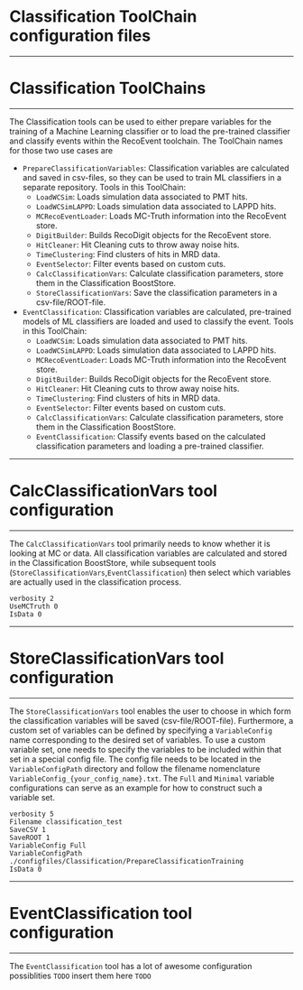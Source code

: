 # Classification ToolChain configuration files

**********************
# Classification ToolChains
**********************

The Classification tools can be used to either prepare variables for the training of a Machine Learning classifier or to load the pre-trained classifier and classify events within the RecoEvent toolchain. The ToolChain names for those two use cases are

* `PrepareClassificationVariables`: Classification variables are calculated and saved in csv-files, so they can be used to train ML classifiers in a separate repository. Tools in this ToolChain:
  * `LoadWCSim`: Loads simulation data associated to PMT hits.
  * `LoadWCSimLAPPD`: Loads simulation data associated to LAPPD hits.
  * `MCRecoEventLoader`: Loads MC-Truth information into the RecoEvent store.
  * `DigitBuilder`: Builds RecoDigit objects for the RecoEvent store.
  * `HitCleaner`: Hit Cleaning cuts to throw away noise hits.
  * `TimeClustering`: Find clusters of hits in MRD data.
  * `EventSelector`: Filter events based on custom cuts.
  * `CalcClassificationVars`: Calculate classification parameters, store them in the Classification BoostStore.
  * `StoreClassificationVars`: Save the classification parameters in a csv-file/ROOT-file.
* `EventClassification`: Classification variables are calculated, pre-trained models of ML classifiers are loaded and used to classify the event. Tools in this ToolChain:
  * `LoadWCSim`: Loads simulation data associated to PMT hits.
  * `LoadWCSimLAPPD`: Loads simulation data associated to LAPPD hits.
  * `MCRecoEventLoader`: Loads MC-Truth information into the RecoEvent store.
  * `DigitBuilder`: Builds RecoDigit objects for the RecoEvent store.
  * `HitCleaner`: Hit Cleaning cuts to throw away noise hits.
  * `TimeClustering`: Find clusters of hits in MRD data.
  * `EventSelector`: Filter events based on custom cuts.
  * `CalcClassificationVars`: Calculate classification parameters, store them in the Classification BoostStore.
  * `EventClassification`: Classify events based on the calculated classification parameters and loading a pre-trained classifier.

************************
# CalcClassificationVars tool configuration
************************

The `CalcClassificationVars` tool primarily needs to know whether it is looking at MC or data. All classification variables are calculated and stored in the Classification BoostStore, while subsequent tools (`StoreClassificationVars`,`EventClassification`) then select which variables are actually used in the classification process.

```
verbosity 2
UseMCTruth 0
IsData 0
```

************************
# StoreClassificationVars tool configuration
************************

The `StoreClassificationVars` tool enables the user to choose in which form the classification variables will be saved (csv-file/ROOT-file). Furthermore, a custom set of variables can be defined by specifying a `VariableConfig` name corresponding to the desired set of variables. To use a custom variable set, one needs to specify the variables to be included within that set in a special config file. The config file needs to be located in the `VariableConfigPath` directory and follow the filename nomenclature `VariableConfig_{your_config_name}.txt`. The `Full` and `Minimal` variable configurations can serve as an example for how to construct such a variable set. 

```
verbosity 5
Filename classification_test
SaveCSV 1
SaveROOT 1
VariableConfig Full
VariableConfigPath ./configfiles/Classification/PrepareClassificationTraining
IsData 0
```

************************
# EventClassification tool configuration
************************

The `EventClassification` tool has a lot of awesome configuration possiblities `TODO` insert them here `TODO`
